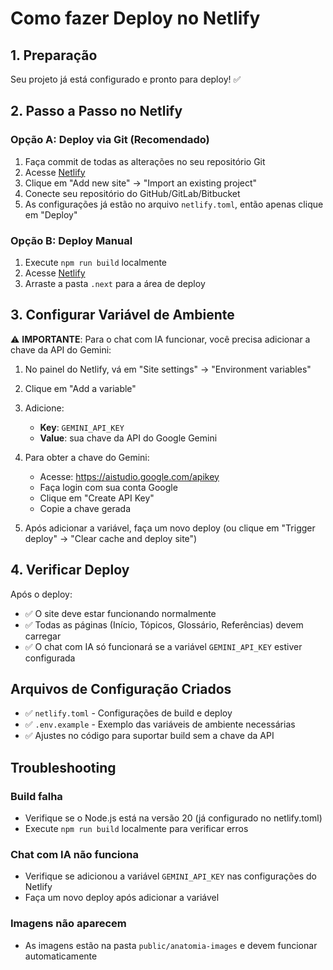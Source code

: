 # Como fazer Deploy no Netlify

## 1. Preparação

Seu projeto já está configurado e pronto para deploy! ✅

## 2. Passo a Passo no Netlify

### Opção A: Deploy via Git (Recomendado)

1. Faça commit de todas as alterações no seu repositório Git
2. Acesse [Netlify](https://app.netlify.com/)
3. Clique em "Add new site" → "Import an existing project"
4. Conecte seu repositório do GitHub/GitLab/Bitbucket
5. As configurações já estão no arquivo `netlify.toml`, então apenas clique em "Deploy"

### Opção B: Deploy Manual

1. Execute `npm run build` localmente
2. Acesse [Netlify](https://app.netlify.com/)
3. Arraste a pasta `.next` para a área de deploy

## 3. Configurar Variável de Ambiente

⚠️ **IMPORTANTE**: Para o chat com IA funcionar, você precisa adicionar a chave da API do Gemini:

1. No painel do Netlify, vá em "Site settings" → "Environment variables"
2. Clique em "Add a variable"
3. Adicione:
   - **Key**: `GEMINI_API_KEY`
   - **Value**: sua chave da API do Google Gemini
   
4. Para obter a chave do Gemini:
   - Acesse: https://aistudio.google.com/apikey
   - Faça login com sua conta Google
   - Clique em "Create API Key"
   - Copie a chave gerada

5. Após adicionar a variável, faça um novo deploy (ou clique em "Trigger deploy" → "Clear cache and deploy site")

## 4. Verificar Deploy

Após o deploy:
- ✅ O site deve estar funcionando normalmente
- ✅ Todas as páginas (Início, Tópicos, Glossário, Referências) devem carregar
- ✅ O chat com IA só funcionará se a variável `GEMINI_API_KEY` estiver configurada

## Arquivos de Configuração Criados

- ✅ `netlify.toml` - Configurações de build e deploy
- ✅ `.env.example` - Exemplo das variáveis de ambiente necessárias
- ✅ Ajustes no código para suportar build sem a chave da API

## Troubleshooting

### Build falha
- Verifique se o Node.js está na versão 20 (já configurado no netlify.toml)
- Execute `npm run build` localmente para verificar erros

### Chat com IA não funciona
- Verifique se adicionou a variável `GEMINI_API_KEY` nas configurações do Netlify
- Faça um novo deploy após adicionar a variável

### Imagens não aparecem
- As imagens estão na pasta `public/anatomia-images` e devem funcionar automaticamente
